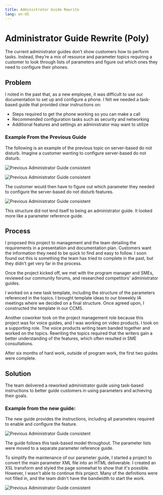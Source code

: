 ```yaml
---
title: Administrator Guide Rewrite
lang: en-US
---
```


# Administrator Guide Rewrite (Poly)

The current administrator guides don’t show customers how to perform tasks. Instead, they’re a mix of resource and parameter topics requiring a customer to look through lists of parameters and figure out which ones they need to configure their phones.

## Problem

I noted in the past that, as a new employee, it was difficult to use our documentation to set up and configure a phone. I felt we needed a task-based guide that provided clear instructions on:

* Steps required to get the phone working so you can make a call
* Recommended configuration tasks such as security and networking
* Additional features and settings an administrator may want to utilize

### Example From the Previous Guide

The following is an example of the previous topic on server-based do not disturb. Imagine a customer wanting to configure server-based do not disturb.

![Previous Administrator Guide consistent](https://chriskpeterson.github.io/vuepress2/public/admin-guide-rewrite/dnd-concept.png)

![Previous Administrator Guide consistent](https://chriskpeterson.github.io/vuepress2/public/admin-guide-rewrite/dnd-server-concept.png)

The customer would then have to figure out which parameter they needed to configure the server-based do not disturb features.

![Previous Administrator Guide consistent](https://chriskpeterson.github.io/vuepress2/public/admin-guide-rewrite/dnd-parameters.png)

This structure did not lend itself to being an administrator guide. It looked more like a parameter reference guide.

## Process

I proposed this project to management and the team detailing the requirements in a presentation and documentation plan. Customers want the information they need to be quick to find and easy to follow. I soon found out this is something the team has tried to complete in the past, but they didn't get very far in the process.

Once the project kicked off, we met with the program manager and SMEs, reviewed our community forums, and researched competitors' administrator guides.

I worked on a new task template, including the structure of the parameters referenced in the topics. I brought template ideas to our biweekly IA meetings where we decided on a final structure. Once agreed upon, I constructed the template in our CCMS.

Another coworker took on the project management role because this project was for voice guides, and I was working on video products. I took on a supporting role. The voice products writing team banded together and worked on the topics. Rewriting the topics required that the writers gain a better understanding of the features, which often resulted in SME consultations.

After six months of hard work, outside of program work, the first two guides were complete.

## Solution

The team delivered a reworked administrator guide using task-based instructions to better guide customers in using parameters and achieving their goals.

### Example from the new guide:

The new guide provides the instructions, including all parameters required to enable and configure the feature.

![Previous Administrator Guide consistent](https://chriskpeterson.github.io/vuepress2/public/admin-guide-rewrite/dnd-server.png)

The guide follows this task-based model throughout. The parameter lists were moved to a separate parameter reference guide.

To simplify the maintenance of our parameter guide, I started a project to convert the main parameter XML file into an HTML deliverable. I created an XSL transform and styled the page somewhat to show that it's possible. However, I wasn't able to continue this project. Many of the definitions were not filled in, and the team didn't have the bandwidth to start the work.


![Previous Administrator Guide consistent](https://chriskpeterson.github.io/vuepress2/public/admin-guide-rewrite/param-html.png)

